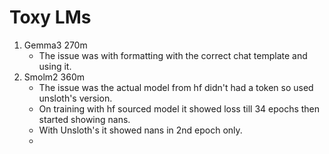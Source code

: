 # Toxy LMs


1. Gemma3 270m
   - The issue was with formatting with the correct chat template and using it.
2. Smolm2 360m
   - The issue was the actual model from hf didn't had a <eos> token so used unsloth's version.
   - On training with hf sourced model it showed loss till 34 epochs then started showing nans.
   - With Unsloth's it showed nans in 2nd epoch only.
   - 
   
